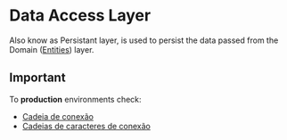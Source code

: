 # Data Access Layer

Also know as Persistant layer, is used to persist the data passed from the Domain
([Entities](ShoppySolution\Entities)) layer.

## Important

To **production** environments check:

- [Cadeia de conexão](https://docs.microsoft.com/pt-br/ef/core/managing-schemas/scaffolding?tabs=dotnet-core-cli#connection-string)
- [Cadeias de caracteres de conexão](https://docs.microsoft.com/pt-br/ef/core/miscellaneous/connection-strings)
